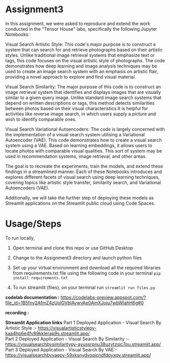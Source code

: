 # Assignment3
In this assignment, we were asked to reproduce and extend the work conducted in the "Tensor House" labs, specifically the following Jupyter Notebooks:

Visual Search Artistic Style: This code's major purpose is to construct a system that can search for and retrieve photographs based on their artistic styles. Unlike traditional image retrieval systems that emphasize text or tags, this code focuses on the visual artistic style of photographs. The code demonstrates how deep learning and image analysis techniques may be used to create an image search system with an emphasis on artistic flair, providing a novel approach to explore and find visual material.

Visual Search Similarity: The major purpose of this code is to construct an image retrieval system that identifies and displays images that are visually similar to a given query image. Unlike standard image search systems that depend on written descriptions or tags, this method detects similarities between photos based on their visual characteristics.It is helpful for activities like reverse image search, in which users supply a picture and wish to identify comparable ones.

Visual Search Variational Autoencoders: The code is largely concerned with the implementation of a visual search system utilising a Variational Autoencoder (VAE). This code demonstrates how to create a visual search system using a VAE. Based on learning embeddings, it allows users to locate photos with comparable visual qualities. This sort of system may be used in recommendation systems, image retrieval, and other areas.

The goal is to recreate the experiments, train the models, and extend these findings in a streamlined manner. Each of these Notebooks introduces and explores different facets of visual search using deep learning techniques, covering topics like artistic style transfer, similarity search, and Variational Autoencoders (VAE).

Additionally, we will take the further step of deploying these models as Streamlit applications on the Streamlit public cloud using Code Spaces.


# Usage/Steps
To run locally,

1. Open terminal and clone this repo or use GitHub Desktop

2. Change to the Assignment3 directory and launch python files

3. Set up your virtual environment and download all the required libraries from requirements.txt file using the following code in your terminal `pip install requirements.txt`

5. To run streamlit (files), on your terminal run  `streamlit run files.py`

**codelab documentation :** https://codelabs-preview.appspot.com/?file_id=1B5fnv2AfmZ4zUolGVblAvwvAe0AmXJoju7wbWlahH6g#0


**recording :**

**Streamlit Application links**
Part 1 Deployed Application - Visual Search By Artistic Style :- https://visualartisticstylepy-kaa4hp6e4fv89kklerap9s.streamlit.app/<br>
Part 2 Deployed Application - Visual Search By Similarity :- https://visualsearchbysimilaritypy-ayussrpnu38uzytzslc7pu.streamlit.app/<br>
Part 3 Deployed Application - Visual Search By VAE:- https://visualsearchbyvaepy-59xksnydvoqjcndfdqyxqv.streamlit.app/

